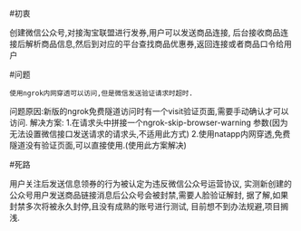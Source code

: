 #初衷

创建微信公众号,对接淘宝联盟进行发券,用户可以发送商品连接,
后台接收商品连接后解析商品信息,然后到对应的平台查找商品优惠券,返回连接或者商品口令给用户

#问题

    使用ngrok内网穿透可以访问,但是微信发送验证请求时超时.
问题原因:新版的ngrok免费隧道访问时有一个visit验证页面,需要手动确认才可以访问.
解决方案:
    1.在请求头中拼接一个ngrok-skip-browser-warning 参数(因为无法设置微信接口发送请求的请求头,不适用此方式)
    2.使用natapp内网穿透,免费隧道没有验证页面,可以直接使用.(使用此方案解决)

#死路

用户关注后发送信息领券的行为被认定为违反微信公众号运营协议,
实测新创建的公众号用户发送商品链接消息后公众号会被封禁,需要人脸验证解封,
据了解,如果封禁多次将被永久封停,且没有成熟的账号进行测试,
目前想不到办法规避,项目搁浅.
